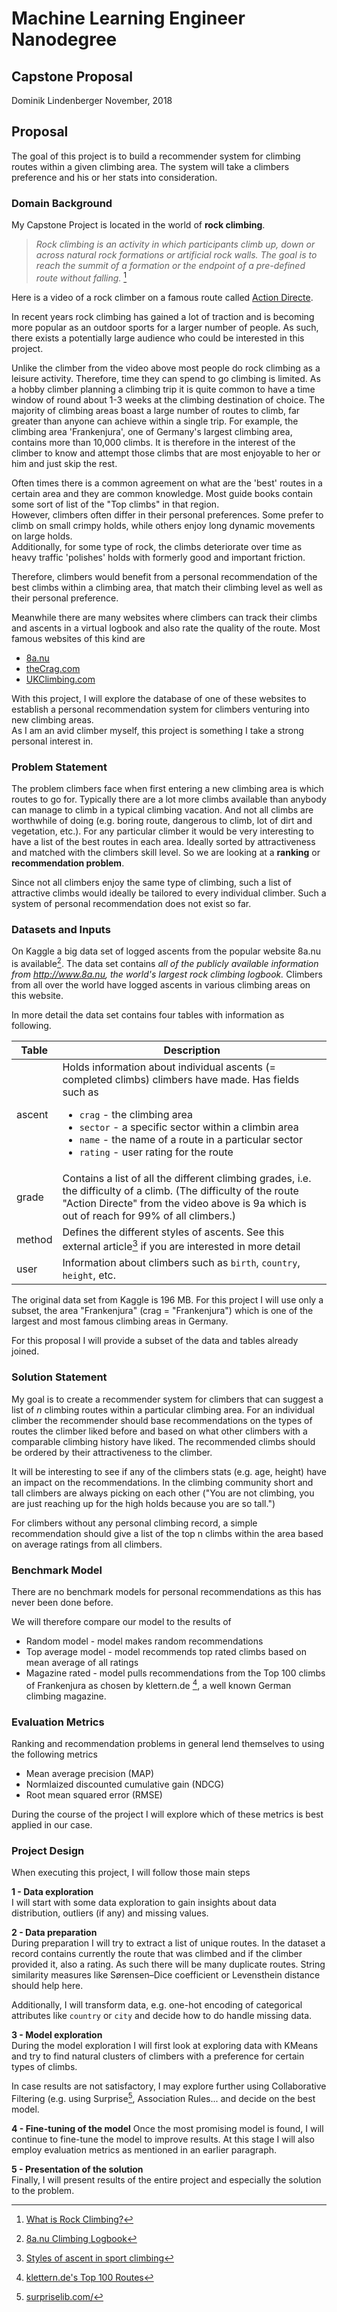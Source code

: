 # Machine Learning Engineer Nanodegree
## Capstone Proposal
Dominik Lindenberger 
November, 2018

## Proposal

The goal of this project is to build a recommender system for climbing routes within a given climbing area. The system will take a climbers preference and his or her stats into consideration.

### Domain Background

My Capstone Project is located in the world of **rock climbing**.  
>_Rock climbing is an activity in which participants climb up, down or across natural rock formations or artificial rock walls. The goal is to reach the summit of a formation or the endpoint of a pre-defined route without falling._ [^first]  

Here is a video of a rock climber on a famous route called [Action Directe](https://www.youtube.com/watch?v=y3EJctYJzpk).

In recent years rock climbing has gained a lot of traction and is becoming more popular as an outdoor sports for a larger number of people. As such, there exists a potentially large audience  who could be interested in this project.

Unlike the climber from the video above most people do rock climbing as a leisure activity. Therefore, time they can spend to go climbing is limited. As a hobby climber planning a climbing trip it is quite common to have a time window of round about 1-3 weeks at the climbing destination of choice. The majority of climbing areas boast a large number of routes to climb, far greater than anyone can achieve within a single trip. For example, the climbing area 'Frankenjura', one of Germany's largest climbing area, contains more than 10,000 climbs. It is therefore in the interest of the climber to know and attempt those climbs that are most enjoyable to her or him and just skip the rest.

Often times there is a common agreement on what are the 'best' routes in a certain area and they are common knowledge. Most guide books contain some sort of list of the "Top climbs" in that region.    
However, climbers often differ in their personal preferences. Some prefer to climb on small crimpy holds, while others enjoy long dynamic movements on large holds.  
Additionally, for some type of rock, the climbs deteriorate over time as heavy traffic 'polishes' holds with formerly good and important friction.  

Therefore, climbers would benefit from a personal recommendation of the best climbs within a climbing area, that match their climbing level as well as their personal preference.

Meanwhile there are many websites where climbers can track their climbs and ascents in a virtual logbook and also rate the quality of the route. Most famous websites of this kind are

* [8a.nu](https://www.8a.nu/)
* [theCrag.com](https://www.thecrag.com/)
* [UKClimbing.com](https://www.ukclimbing.com/logbook/)

With this project, I will explore the database of one of these websites to establish a personal recommendation system for climbers venturing into new climbing areas.  
As I am an avid climber myself, this project is something I take a strong personal interest in.

[^first]: [What is Rock Climbing?](https://riverrockclimbing.com/new-climbers/what-is-rock-climbing/)


### Problem Statement

The problem climbers face when first entering a new climbing area is which routes to go for. Typically there are a lot more climbs available than anybody can manage to climb in a typical climbing vacation. And not all climbs are worthwhile of doing (e.g. boring route, dangerous to climb, lot of dirt and vegetation, etc.). For any particular climber it would be very interesting to have a list of the best routes in each area. Ideally sorted by attractiveness and matched with the climbers skill level. So we are looking at a **ranking** or **recommendation problem**.

Since not all climbers enjoy the same type of climbing, such a list of attractive climbs would ideally be tailored to every individual climber. Such a system of personal recommendation does not exist so far.

### Datasets and Inputs

On Kaggle a big data set of logged ascents from the popular website 8a.nu is available[^second]. The data set contains _all of the publicly available information from http://www.8a.nu, the world's largest rock climbing logbook._ Climbers from all over the world have logged ascents in various climbing areas on this website.

In more detail the data set contains four tables with information as following.

| Table | Description |
| ----- | ----------- |
| ascent | Holds information about individual ascents (= completed climbs) climbers have made. Has fields such as <ul><li>`crag` - the climbing area</li><li>`sector` - a specific sector within a climbin area</li><li>`name` - the name of a route in a particular sector</li><li>`rating` - user rating for the route</li></ul>|
| grade | Contains a list of all the different climbing grades, i.e. the difficulty of a climb. (The difficulty of the route "Action Directe" from the video above is 9a which is out of reach for 99% of all climbers.) |
| method | Defines the different styles of ascents. See this external article[^third] if you are interested in more detail  |
| user | Information about climbers such as `birth`, `country`, `height`, etc. |

The original data set from Kaggle is 196 MB. For this project I will use only a subset, the area "Frankenjura" (crag = "Frankenjura") which is one of the largest and most famous climbing areas in Germany.

For this proposal I will provide a subset of the data and tables already joined.

[^second]: [8a.nu Climbing Logbook](https://www.kaggle.com/dcohen21/8anu-climbing-logbook)

[^third]: [Styles of ascent in sport climbing](https://www.timeoutdoors.com/expert-advice/climbing/sport-climbing-techniques/styles-of-ascent-in-sport-climbing)

### Solution Statement

My goal is to create a recommender system for climbers that can suggest a list of _n_ climbing routes within a particular climbing area. For an individual climber the recommender should base recommendations on the types of routes the climber liked before and based on what other climbers with a comparable climbing history have liked. The recommended climbs should be ordered by their attractiveness to the climber. 

It will be interesting to see if any of the climbers stats (e.g. age, height) have an impact on the recommendations. In the climbing community short and tall climbers are always picking on each other ("You are not climbing, you are just reaching up for the high holds because you are so tall.")

For climbers without any personal climbing record, a simple recommendation should give a list of the top n climbs within the area based on average ratings from all climbers.

### Benchmark Model

There are no benchmark models for personal recommendations as this has never been done before.

We will therefore compare our model to the results of

* Random model - model makes random recommendations
* Top average model - model recommends top rated climbs based on mean average of all ratings
* Magazine rated - model pulls recommendations from the Top 100 climbs of Frankenjura as chosen by klettern.de [^fourth], a well known German climbing magazine.

[^fourth]: [klettern.de's Top 100 Routes](https://www.klettern.de/sixcms/media.php/8/Top100-Kletterrouten_Frankenjura.pdf)

### Evaluation Metrics

Ranking and recommendation problems in general lend themselves to using the following metrics

* Mean average precision (MAP)
* Normlaized discounted cumulative gain (NDCG)
* Root mean squared error (RMSE)

During the course of the project I will explore which of these metrics is best applied in our case.

### Project Design

When executing this project, I will follow those main steps

**1 - Data exploration**  
I will start with some data exploration to gain insights about data distribution, outliers (if any) and missing values.

**2 - Data preparation**  
During preparation I will try to extract a list of unique routes. In the dataset a record contains currently the route that was climbed and if the climber provided it, also a rating. As such there will be many duplicate routes. String similarity measures like Sørensen–Dice coefficient or Levensthein distance should help here. 

Additionally, I will transform data, e.g. one-hot encoding of categorical attributes like `country` or `city` and decide how to do handle missing data.

**3 - Model exploration**  
During the model exploration I will first look at exploring data with KMeans and try to find natural clusters of climbers with a preference for certain types of climbs.

In case results are not satisfactory, I may explore further using Collaborative Filtering (e.g. using Surprise[^fifth], Association Rules... and decide on the best model.

**4 - Fine-tuning of the model**
Once the most promising model is found, I will continue to fine-tune the model to improve results. At this stage I will also employ evaluation metrics as mentioned in an earlier paragraph.

**5 - Presentation of the solution**  
Finally, I will present results of the entire project and especially the solution to the problem.

[^fifth]: [surpriselib.com/](http://surpriselib.com/)

